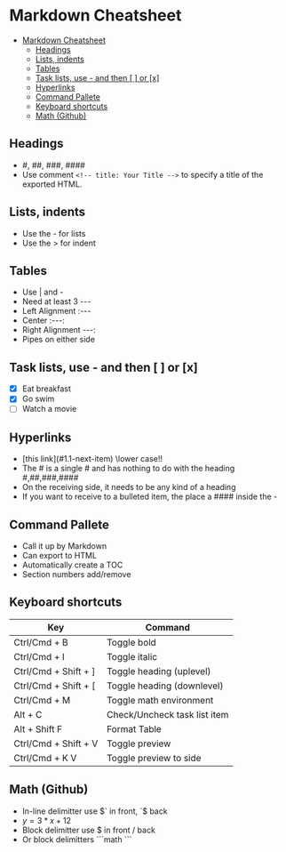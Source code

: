 # Markdown Cheatsheet

- [Markdown Cheatsheet](#markdown-cheatsheet)
  - [Headings](#headings)
  - [Lists, indents](#lists-indents)
  - [Tables](#tables)
  - [Task lists, use - and then [ ] or [x]](#task-lists-use---and-then---or-x)
  - [Hyperlinks](#hyperlinks)
  - [Command Pallete](#command-pallete)
  - [Keyboard shortcuts](#keyboard-shortcuts)
  - [Math (Github)](#math-github)

## Headings

- #, ##, ###, ####
- Use comment `<!-- title: Your Title -->` to specify a title of the exported HTML.

## Lists, indents

- Use the - for lists
- Use the > for indent

## Tables

- Use | and -
- Need at least 3 ---
- Left Alignment :---
- Center :---:
- Right Alignment ---:
- Pipes on either side

## Task lists, use - and then [ ] or [x]

- [x] Eat breakfast
- [x] Go swim
- [ ] Watch a movie

## Hyperlinks

- \[this link](#1.1-next-item) \\lower case!!
- The # is a single # and has nothing to do with the heading #,##,###,####
- On the receiving side, it needs to be any kind of a heading
- If you want to receive to a bulleted item, the place a #### inside the -

## Command Pallete

- Call it up by Markdown
- Can export to HTML
- Automatically create a TOC
- Section numbers add/remove

## Keyboard shortcuts

| Key                  | Command                      |
| -------------------- | ---------------------------- |
| Ctrl/Cmd + B         | Toggle bold                  |
| Ctrl/Cmd + I         | Toggle italic                |
| Ctrl/Cmd + Shift + ] | Toggle heading (uplevel)     |
| Ctrl/Cmd + Shift + [ | Toggle heading (downlevel)   |
| Ctrl/Cmd + M         | Toggle math environment      |
| Alt + C              | Check/Uncheck task list item |
| Alt + Shift F        | Format Table                 |
| Ctrl/Cmd + Shift + V | Toggle preview               |
| Ctrl/Cmd + K V       | Toggle preview to side       |

## Math (Github)

- In-line delimitter use \$\` in front, \`\$ back
- $y = 3*x + 12$
- Block delimitter use $ in front / back
- Or block delimitters \```math \```
